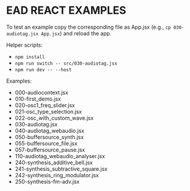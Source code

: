 # EAD REACT EXAMPLES

To test an example copy the corresponding file as App.jsx (e.g., `cp 030-audiotag.jsx App.jsx`) and reload the app.

Helper scripts:

  - `npm install`
  - `npm run switch -- src/030-audiotag.jsx`
  - `npm run dev -- --host`

Examples:

  - 000-audiocontext.jsx
  - 010-first_demo.jsx
  - 020-osc1_freq_slider.jsx
  - 021-osc_type_selection.jsx
  - 022-osc_with_custom_wave.jsx
  - 030-audiotag.jsx
  - 040-audiotag_webaudio.jsx
  - 050-buffersource_synth.jsx
  - 055-buffersource_file.jsx
  - 057-buffersource_pause.jsx
  - 110-audiotag_webaudio_analyser.jsx
  - 240-synthesis_additive_bell.jsx
  - 241-synthesis_subtractive_square.jsx
  - 242-synthesis_ring_modulator.jsx
  - 250-synthesis-fm-adv.jsx

